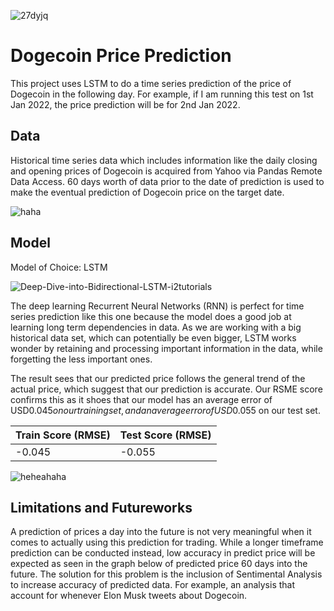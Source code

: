 ![27dyjq](https://user-images.githubusercontent.com/102948566/178129202-de07284e-a51d-438a-aa8a-a87c80989504.jpg)

# Dogecoin Price Prediction

This project uses LSTM to do a time series prediction of the price of Dogecoin in the following day. For example, if I am running this test on 1st Jan 2022, the price prediction will be for 2nd Jan 2022. 



## Data

Historical time series data which includes information like the daily closing and opening prices of Dogecoin is acquired from Yahoo 
via Pandas Remote Data Access. 60 days worth of data prior to the date of prediction is used to make the eventual prediction of Dogecoin price on the target date. 

![haha](https://user-images.githubusercontent.com/102948566/178129149-f682f0b8-0909-4547-ab52-ff3c369498bd.PNG)


## Model

Model of Choice: LSTM

![Deep-Dive-into-Bidirectional-LSTM-i2tutorials](https://user-images.githubusercontent.com/102948566/178129159-3897cdd0-dbff-4f0c-8775-f6025ce244b9.jpg)

The deep learning Recurrent Neural Networks (RNN) is perfect for time series prediction like this one because the model does a good job at
learning long term dependencies in data. As we are working with a big historical data set, which can potentially
be even bigger, LSTM works wonder by retaining and processing important information in the data, while forgetting the less 
important ones. 

The result sees that our predicted price follows the general trend of the actual price, which suggest that our prediction is
accurate. Our RSME score confirms this as it shoes that our model has an average error of USD$0.045 on our training set, and an average error of
USD$0.055 on our test set.

| Train Score (RMSE) | Test Score (RMSE) |
| ------------------ | ----------------- |
| -0.045             | -0.055            |

![heheahaha](https://user-images.githubusercontent.com/102948566/178129181-92a43449-332f-4f65-acbe-fd279bae9ca4.PNG)

## Limitations and Futureworks

A prediction of prices a day into the future is not very meaningful when it comes to actually using this prediction for trading. While a longer timeframe prediction can be conducted instead, low accuracy in predict price will be expected as seen in the graph below of predicted price 60 days into the future. The solution for this problem is the inclusion of Sentimental Analysis to increase accuracy of predicted data. For example, an analysis that account for whenever Elon Musk tweets about Dogecoin. 
